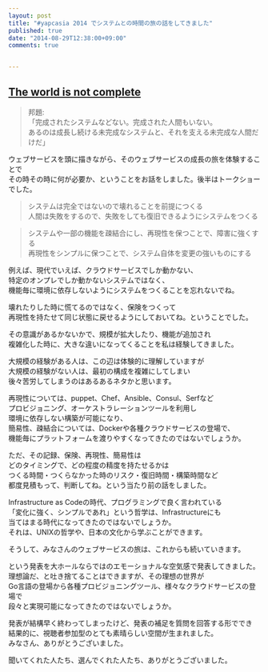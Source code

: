 ```yaml
---
layout: post
title: "#yapcasia 2014 でシステムとの時間の旅の話をしてきました"
published: true
date: "2014-08-29T12:38:00+09:00"
comments: true


---
```


## [The world is not complete ](https://speakerdeck.com/kenjiskywalker/yapcasia2014)  
  
> 邦題:   
> 「完成されたシステムなどない。完成された人間もいない。  
>   あるのは成長し続ける未完成なシステムと、それを支える未完成な人間だけだ」

ウェブサービスを頭に描きながら、そのウェブサービスの成長の旅を体験することで  
その時その時に何が必要か、ということをお話をしました。後半はトークショーでした。  
  
> システムは完全ではないので壊れることを前提につくる  
> 人間は失敗をするので、失敗をしても復旧できるようにシステムをつくる

> システムや一部の機能を疎結合にし、再現性を保つことで、障害に強くする  
> 再現性をシンプルに保つことで、システム自体を変更の強いものにする

例えば、現代でいえば、クラウドサービスでしか動かない、  
特定のオンプレでしか動かないシステムではなく、  
機能毎に環境に依存しないようにシステムをつくることを忘れないでね。  
  
壊れたりした時に慌てるのではなく、保険をつくって  
再現性を持たせて同じ状態に戻せるようにしておいてね。ということでした。  
  
その意識があるかないかで、規模が拡大したり、機能が追加され  
複雑化した時に、大きな違いになってくることを私は経験してきました。  
  
大規模の経験がある人は、この辺は体験的に理解していますが  
大規模の経験がない人は、最初の構成を複雑にしてしまい  
後々苦労してしまうのはあるあるネタかと思います。  
  
再現性については、puppet、Chef、Ansible、Consul、Serfなど  
プロビジョニング、オーケストラレーションツールを利用し  
環境に依存しない構築が可能になり、  
簡易性、疎結合については、Dockerや各種クラウドサービスの登場で、  
機能毎にプラットフォームを渡りやすくなってきたのではないでしょうか。  
  
ただ、その記録、保険、再現性、簡易性は  
どのタイミングで、どの程度の精度を持たせるかは  
つくる時間・つくらなかった時のリスク・復旧時間・構築時間など  
都度見積もって、判断してね。という当たり前の話をしました。  
  
Infrastructure as Codeの時代、プログラミングで良く言われている  
「変化に強く、シンプルであれ」という哲学は、Infrastructureにも  
当てはまる時代になってきたのではないでしょうか。  
それは、UNIXの哲学や、日本の文化から学ぶことができます。  
  
そうして、みなさんのウェブサービスの旅は、これからも続いていきます。  
  
という発表を大ホールならではのエモーショナルな空気感で発表してきました。  
理想論だ、と吐き捨てることはできますが、その理想の世界が  
Go言語の登場から各種プロビジョニングツール、様々なクラウドサービスの登場で  
段々と実現可能になってきたのではないでしょうか。  
  
発表が結構早く終わってしまったけど、発表の補足を質問を回答する形ででき  
結果的に、視聴者参加型のとても素晴らしい空間が生まれました。  
みなさん、ありがとうございました。  
  
聞いてくれた人たち、選んでくれた人たち、ありがとうございました。
